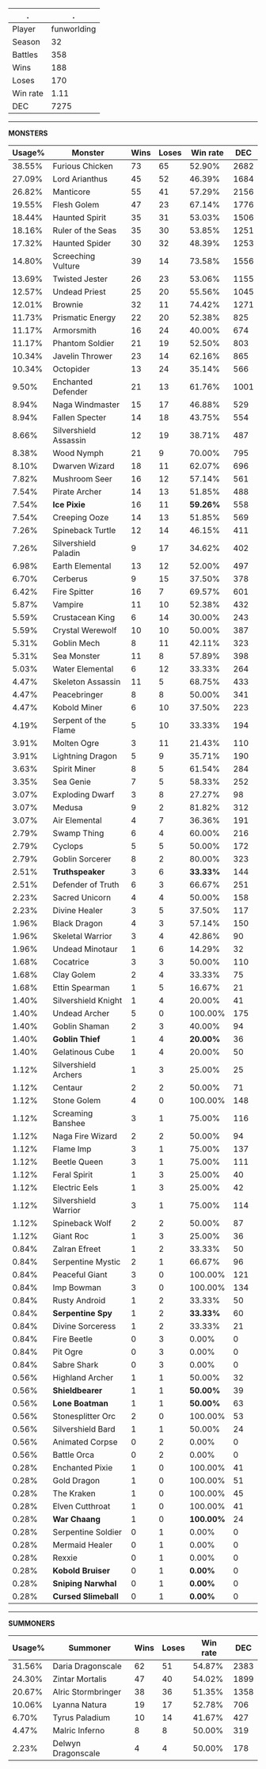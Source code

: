 .|.
|-|-
Player|funworlding
Season|32
Battles|358
Wins|188
Loses|170
Win rate|1.11
DEC|7275

---
**MONSTERS**

Usage%|Monster|Wins|Loses|Win rate|DEC|
-|-|-|-|-|-|
38.55%|Furious Chicken|73|65|52.90%|2682|
27.09%|Lord Arianthus|45|52|46.39%|1684|
26.82%|Manticore|55|41|57.29%|2156|
19.55%|Flesh Golem|47|23|67.14%|1776|
18.44%|Haunted Spirit|35|31|53.03%|1506|
18.16%|Ruler of the Seas|35|30|53.85%|1251|
17.32%|Haunted Spider|30|32|48.39%|1253|
14.80%|Screeching Vulture|39|14|73.58%|1556|
13.69%|Twisted Jester|26|23|53.06%|1155|
12.57%|Undead Priest|25|20|55.56%|1045|
12.01%|Brownie|32|11|74.42%|1271|
11.73%|Prismatic Energy|22|20|52.38%|825|
11.17%|Armorsmith|16|24|40.00%|674|
11.17%|Phantom Soldier|21|19|52.50%|803|
10.34%|Javelin Thrower|23|14|62.16%|865|
10.34%|Octopider|13|24|35.14%|566|
9.50%|Enchanted Defender|21|13|61.76%|1001|
8.94%|Naga Windmaster|15|17|46.88%|529|
8.94%|Fallen Specter|14|18|43.75%|554|
8.66%|Silvershield Assassin|12|19|38.71%|487|
8.38%|Wood Nymph|21|9|70.00%|795|
8.10%|Dwarven Wizard|18|11|62.07%|696|
7.82%|Mushroom Seer|16|12|57.14%|561|
7.54%|Pirate Archer|14|13|51.85%|488|
7.54%|**Ice Pixie**|16|11|**59.26%**|558|
7.54%|Creeping Ooze|14|13|51.85%|569|
7.26%|Spineback Turtle|12|14|46.15%|411|
7.26%|Silvershield Paladin|9|17|34.62%|402|
6.98%|Earth Elemental|13|12|52.00%|497|
6.70%|Cerberus|9|15|37.50%|378|
6.42%|Fire Spitter|16|7|69.57%|601|
5.87%|Vampire|11|10|52.38%|432|
5.59%|Crustacean King|6|14|30.00%|243|
5.59%|Crystal Werewolf|10|10|50.00%|387|
5.31%|Goblin Mech|8|11|42.11%|323|
5.31%|Sea Monster|11|8|57.89%|398|
5.03%|Water Elemental|6|12|33.33%|264|
4.47%|Skeleton Assassin|11|5|68.75%|433|
4.47%|Peacebringer|8|8|50.00%|341|
4.47%|Kobold Miner|6|10|37.50%|223|
4.19%|Serpent of the Flame|5|10|33.33%|194|
3.91%|Molten Ogre|3|11|21.43%|110|
3.91%|Lightning Dragon|5|9|35.71%|190|
3.63%|Spirit Miner|8|5|61.54%|284|
3.35%|Sea Genie|7|5|58.33%|252|
3.07%|Exploding Dwarf|3|8|27.27%|98|
3.07%|Medusa|9|2|81.82%|312|
3.07%|Air Elemental|4|7|36.36%|191|
2.79%|Swamp Thing|6|4|60.00%|216|
2.79%|Cyclops|5|5|50.00%|172|
2.79%|Goblin Sorcerer|8|2|80.00%|323|
2.51%|**Truthspeaker**|3|6|**33.33%**|144|
2.51%|Defender of Truth|6|3|66.67%|251|
2.23%|Sacred Unicorn|4|4|50.00%|158|
2.23%|Divine Healer|3|5|37.50%|117|
1.96%|Black Dragon|4|3|57.14%|150|
1.96%|Skeletal Warrior|3|4|42.86%|90|
1.96%|Undead Minotaur|1|6|14.29%|32|
1.68%|Cocatrice|3|3|50.00%|110|
1.68%|Clay Golem|2|4|33.33%|75|
1.68%|Ettin Spearman|1|5|16.67%|21|
1.40%|Silvershield Knight|1|4|20.00%|41|
1.40%|Undead Archer|5|0|100.00%|175|
1.40%|Goblin Shaman|2|3|40.00%|94|
1.40%|**Goblin Thief**|1|4|**20.00%**|36|
1.40%|Gelatinous Cube|1|4|20.00%|50|
1.12%|Silvershield Archers|1|3|25.00%|25|
1.12%|Centaur|2|2|50.00%|71|
1.12%|Stone Golem|4|0|100.00%|148|
1.12%|Screaming Banshee|3|1|75.00%|116|
1.12%|Naga Fire Wizard|2|2|50.00%|94|
1.12%|Flame Imp|3|1|75.00%|137|
1.12%|Beetle Queen|3|1|75.00%|111|
1.12%|Feral Spirit|1|3|25.00%|40|
1.12%|Electric Eels|1|3|25.00%|42|
1.12%|Silvershield Warrior|3|1|75.00%|114|
1.12%|Spineback Wolf|2|2|50.00%|87|
1.12%|Giant Roc|1|3|25.00%|36|
0.84%|Zalran Efreet|1|2|33.33%|50|
0.84%|Serpentine Mystic|2|1|66.67%|96|
0.84%|Peaceful Giant|3|0|100.00%|121|
0.84%|Imp Bowman|3|0|100.00%|134|
0.84%|Rusty Android|1|2|33.33%|50|
0.84%|**Serpentine Spy**|1|2|**33.33%**|60|
0.84%|Divine Sorceress|1|2|33.33%|21|
0.84%|Fire Beetle|0|3|0.00%|0|
0.84%|Pit Ogre|0|3|0.00%|0|
0.84%|Sabre Shark|0|3|0.00%|0|
0.56%|Highland Archer|1|1|50.00%|32|
0.56%|**Shieldbearer**|1|1|**50.00%**|39|
0.56%|**Lone Boatman**|1|1|**50.00%**|63|
0.56%|Stonesplitter Orc|2|0|100.00%|53|
0.56%|Silvershield Bard|1|1|50.00%|24|
0.56%|Animated Corpse|0|2|0.00%|0|
0.56%|Battle Orca|0|2|0.00%|0|
0.28%|Enchanted Pixie|1|0|100.00%|41|
0.28%|Gold Dragon|1|0|100.00%|51|
0.28%|The Kraken|1|0|100.00%|45|
0.28%|Elven Cutthroat|1|0|100.00%|41|
0.28%|**War Chaang**|1|0|**100.00%**|24|
0.28%|Serpentine Soldier|0|1|0.00%|0|
0.28%|Mermaid Healer|0|1|0.00%|0|
0.28%|Rexxie|0|1|0.00%|0|
0.28%|**Kobold Bruiser**|0|1|**0.00%**|0|
0.28%|**Sniping Narwhal**|0|1|**0.00%**|0|
0.28%|**Cursed Slimeball**|0|1|**0.00%**|0|

---
**SUMMONERS**

Usage%|Summoner|Wins|Loses|Win rate|DEC|
-|-|-|-|-|-|
31.56%|Daria Dragonscale|62|51|54.87%|2383|
24.30%|Zintar Mortalis|47|40|54.02%|1899|
20.67%|Alric Stormbringer|38|36|51.35%|1358|
10.06%|Lyanna Natura|19|17|52.78%|706|
6.70%|Tyrus Paladium|10|14|41.67%|427|
4.47%|Malric Inferno|8|8|50.00%|319|
2.23%|Delwyn Dragonscale|4|4|50.00%|178|
